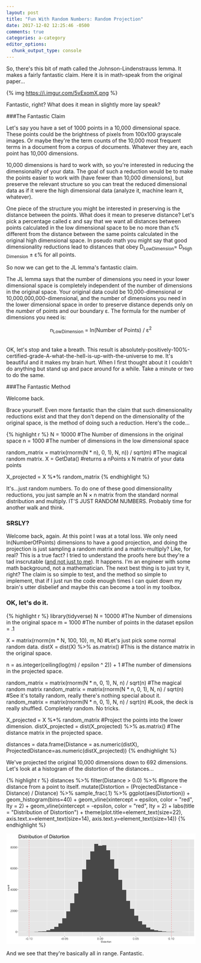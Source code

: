 ```yaml
---
layout: post
title: "Fun With Random Numbers: Random Projection"
date: 2017-12-02 12:25:46 -0500
comments: true
categories: a-category
editor_options: 
  chunk_output_type: console
---
```




So, there's this bit of math called the Johnson-Lindenstrauss lemma. It makes a fairly fantastic claim. Here it is in math-speak from the original paper...

{% img https://i.imgur.com/5vExomX.png %}

Fantastic, right? What does it mean in slightly more lay speak?

###The Fantastic Claim

Let's say you have a set of 1000 points in a 10,000 dimensional space. These points could be the brightness of pixels from 100x100 grayscale images. Or maybe they're the term counts of the 10,000 most frequent terms in a document from a corpus of documents. Whatever they are, each point has 10,000 dimensions. 

10,000 dimensions is hard to work with, so you're interested in reducing the dimensionality of your data. The goal of such a reduction would be to make the points easier to work with (have fewer than 10,000 dimensions), but preserve the relevant structure so you can treat the reduced dimensional data as if it were the high dimensional data (analyze it, machine learn it, whatever).

One piece of the structure you might be interested in preserving is the distance between the points. What does it mean to preserve distance? Let's pick a percentage called &epsilon; and say that we want all distances between points calculated in the low dimensional space to be no more than &epsilon;% different from the distance between the same points calculated in the original high dimensional space. In pseudo math you might say that good dimensionality reductions lead to distances that obey D<sub>LowDimension</sub>= D<sub>High Dimension</sub> &plusmn; &epsilon;% for all points.

So now we can get to the JL lemma's fantastic claim.

The JL lemma says that the number of dimensions you need in your lower dimensional space is completely independent of the number of dimensions in the original space. Your original data could be 10,000-dimensional or 10,000,000,000-dimensional, and the number of dimensions you need in the lower dimensional space in order to preserve distance depends only on the *number* of points and our boundary &epsilon;. The formula for the number of dimensions you need is:

<center>
    n<sub>LowDimension</sub> = ln(Number of Points) / &epsilon;<sup>2</sup><br /><br />
</center>

OK, let's stop and take a breath. This result is absolutely-positively-100%-certified-grade-A-what-the-hell-is-up-with-the-universe to me. It's beautiful and it makes my brain hurt. When I first thought about it I couldn't do anything but stand up and pace around for a while. Take a minute or two to do the same.

###The Fantastic Method

Welcome back.

Brace yourself. Even more fantastic than the claim that such dimensionality reductions exist and that they don't depend on the dimensionality of the original space, is the method of doing such a reduction. Here's the code...

{% highlight r %}
N = 10000 #The Number of dimensions in the original space
n = 1000  #The number of dimensions in the low dimensional space

random_matrix = matrix(rnorm(N * n), 0, 1), N, n)) / sqrt(m) #The magical random matrix.
X = GetData() #returns a nPoints x N matrix of your data points

X_projected = X %*% random_matrix
{% endhighlight %}

It's...just random numbers. To do one of these good dimensionality reductions, you just sample an N &times; n matrix from the standard normal distribution and multiply. IT'S JUST RANDOM NUMBERS. Probably time for another walk and think.

### SRSLY?

Welcome back, again. At this point I was at a total loss. We only need ln(NumberOfPoints) dimensions to have a good projection, and doing the projection is just sampling a random matrix and a matrix-multiply? Like, for real? This is a true fact? I tried to understand the proofs here but they're a tad inscrutable ([and not just to me](http://blog.geomblog.org/2011/11/intuitive-argument-for-jl-lemma.html)). It happens. I'm an engineer with some math background, not a mathematician. The next best thing is to just try it, right? The claim is so simple to test, and the method so simple to implement, that if I just run the code enough times I can quiet down my brain's utter disbelief and maybe this can become a tool in my toolbox.

### OK, let's do it.


{% highlight r %}
library(tidyverse)
N = 10000 #The Number of dimensions in the original space
m = 1000  #The number of points in the dataset
epsilon = .1

X = matrix(rnorm(m * N, 100, 10), m, N) #Let's just pick some normal random data.
distX = dist(X) %>% as.matrix() #This is the distance matrix in the original space.

n = as.integer(ceiling(log(m) / epsilon ^ 2)) + 1 #The number of dimensions in the projected space.

random_matrix = matrix(rnorm(N * n, 0, 1), N, n) / sqrt(n) #The magical random matrix
random_matrix = matrix(rnorm(N * n, 0, 1), N, n) / sqrt(n) #See it's totally random, really there's nothing special about it.
random_matrix = matrix(rnorm(N * n, 0, 1), N, n) / sqrt(n) #Look, the deck is really shuffled. Completely random. No tricks.

X_projected = X %*% random_matrix #Project the points into the lower dimension.
distX_projected = dist(X_projected) %>% as.matrix() #The distance matrix in the projected space.

distances = data.frame(Distance = as.numeric(distX),
                       ProjectedDistance=as.numeric(distX_projected))
{% endhighlight %}

We've projected the original 10,000 dimensions down to 692 dimensions. Let's look at a histogram of the distortion of the distances...


{% highlight r %}
distances %>%
  filter(Distance > 0.0) %>% #Ignore the distance from a point to itself.
  mutate(Distortion = (ProjectedDistance - Distance) / Distance) %>% 
  sample_frac(.1) %>%
  ggplot(aes(Distortion)) +
  geom_histogram(bins=40) + 
  geom_vline(xintercept = epsilon, color = "red", lty = 2) +
  geom_vline(xintercept = -epsilon, color = "red", lty = 2) + 
  labs(title = "Distribution of Distortion") + 
  theme(plot.title=element_text(size=22),
        axis.text.x=element_text(size=14),
        axis.text.y=element_text(size=14)) 
{% endhighlight %}

![center](/assets/2017-12-02-fun-with-random-numbers-random-projection/unnamed-chunk-1-1.png)

And we see that they're basically all in range. Fantastic.
